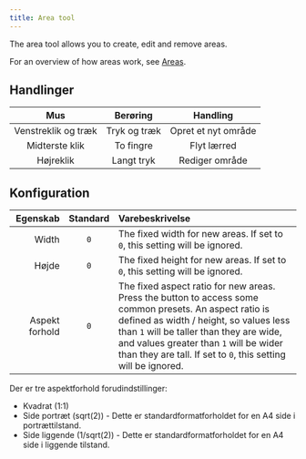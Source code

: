 ```yaml
---
title: Area tool
---
```


The area tool allows you to create, edit and remove areas.

For an overview of how areas work, see [Areas](../areas).

## Handlinger

|         Mus         |   Berøring   |       Handling      |
| :-----------------: | :----------: | :-----------------: |
| Venstreklik og træk | Tryk og træk | Opret et nyt område |
|    Midterste klik   |   To fingre  |     Flyt lærred     |
|      Højreklik      |  Langt tryk  |    Rediger område   |

## Konfiguration

|       Egenskab | Standard | Varebeskrivelse                                                                                                                                                                                                                                                                                                                                                                                                        |
| -------------: | :------: | :--------------------------------------------------------------------------------------------------------------------------------------------------------------------------------------------------------------------------------------------------------------------------------------------------------------------------------------------------------------------------------------------------------------------- |
|          Width |    `0`   | The fixed width for new areas. If set to `0`, this setting will be ignored.                                                                                                                                                                                                                                                                                                            |
|          Højde |    `0`   | The fixed height for new areas. If set to `0`, this setting will be ignored.                                                                                                                                                                                                                                                                                                           |
| Aspekt forhold |    `0`   | The fixed aspect ratio for new areas. Press the <DotsThreeVertical className="inline-icon"/> button to access some common presets. An aspect ratio is defined as width / height, so values less than `1` will be taller than they are wide, and values greater than `1` will be wider than they are tall. If set to `0`, this setting will be ignored. |

Der er tre aspektforhold forudindstillinger:

- Kvadrat (1:1)
- Side portræt (sqrt(2)) - Dette er standardformatforholdet for en A4 side i portrættilstand.
- Side liggende (1/sqrt(2)) - Dette er standardformatforholdet for en A4 side i liggende tilstand.
